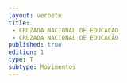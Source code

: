 ```yaml
---
layout: verbete
title:
 - CRUZADA NACIONAL DE EDUCACAO
 - CRUZADA NACIONAL DE EDUCAÇÃO
published: true
edition: 1  
type: T
subtype: Movimentos
---
```


